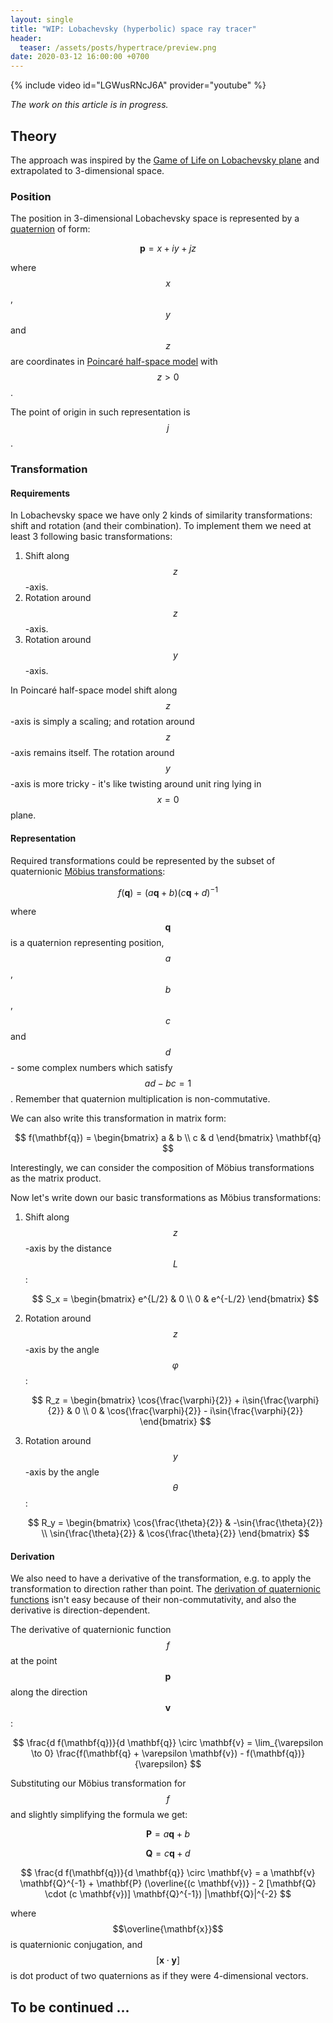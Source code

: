 ```yaml
---
layout: single
title: "WIP: Lobachevsky (hyperbolic) space ray tracer"
header:
  teaser: /assets/posts/hypertrace/preview.png
date: 2020-03-12 16:00:00 +0700
---
```


{% include video id="LGWusRNcJ6A" provider="youtube" %}

*The work on this article is in progress.*

## Theory

The approach was inspired by the [Game of Life on Lobachevsky plane](https://habr.com/ru/post/168421/) and extrapolated to 3-dimensional space.

### Position

The position in 3-dimensional Lobachevsky space is represented by a [quaternion](https://en.wikipedia.org/wiki/Quaternion) of form:

$$ \mathbf{p} = x + iy + jz $$

where $$x$$, $$y$$ and $$z$$ are coordinates in [Poincaré half-space model](https://en.wikipedia.org/wiki/Poincar%C3%A9_half-plane_model) with $$ z > 0 $$.

The point of origin in such representation is $$j$$.

### Transformation

#### Requirements

In Lobachevsky space we have only 2 kinds of similarity transformations: shift and rotation (and their combination). To implement them we need at least 3 following basic transformations:

1. Shift along $$z$$-axis.
2. Rotation around $$z$$-axis.
3. Rotation around $$y$$-axis.

In Poincaré half-space model shift along $$z$$-axis is simply a scaling; and rotation around $$z$$-axis remains itself. The rotation around $$y$$-axis is more tricky - it's like twisting around unit ring lying in $$ x = 0 $$ plane.

#### Representation

Required transformations could be represented by the subset of quaternionic [Möbius transformations](https://en.wikipedia.org/wiki/M%C3%B6bius_transformation):

$$ f(\mathbf{q}) = (a \mathbf{q} + b)(c \mathbf{q} + d)^{-1} $$

where $$\mathbf{q}$$ is a quaternion representing position, $$a$$, $$b$$, $$c$$ and $$d$$ - some complex numbers which satisfy $$ad - bc = 1$$. Remember that quaternion multiplication is non-commutative.

We can also write this transformation in matrix form:

$$
f(\mathbf{q}) =
\begin{bmatrix}
a & b \\
c & d
\end{bmatrix}
\mathbf{q}
$$

Interestingly, we can consider the composition of Möbius transformations as the matrix product.

Now let's write down our basic transformations as Möbius transformations:

1. Shift along $$z$$-axis by the distance $$L$$:

   $$
   S_x = \begin{bmatrix}
   e^{L/2} & 0 \\
   0 & e^{-L/2}
   \end{bmatrix}
   $$

2. Rotation around $$z$$-axis by the angle $$\varphi$$:

   $$
   R_z = \begin{bmatrix}
   \cos{\frac{\varphi}{2}} + i\sin{\frac{\varphi}{2}} & 0 \\
   0 & \cos{\frac{\varphi}{2}} - i\sin{\frac{\varphi}{2}}
   \end{bmatrix}
   $$

3. Rotation around $$y$$-axis by the angle $$\theta$$:

   $$
   R_y = \begin{bmatrix}
   \cos{\frac{\theta}{2}} & -\sin{\frac{\theta}{2}} \\
   \sin{\frac{\theta}{2}} & \cos{\frac{\theta}{2}}
   \end{bmatrix}
   $$

#### Derivation

We also need to have a derivative of the transformation, e.g. to apply the transformation to direction rather than point. The [derivation of quaternionic functions](https://en.wikipedia.org/wiki/Quaternionic_analysis#The_derivative_for_quaternions) isn't easy because of their non-commutativity, and also the derivative is direction-dependent.

The derivative of quaternionic function $$f$$ at the point $$\mathbf{p}$$ along the direction $$\mathbf{v}$$:

$$
\frac{d f(\mathbf{q})}{d \mathbf{q}} \circ \mathbf{v} = \lim_{\varepsilon \to 0} \frac{f(\mathbf{q} + \varepsilon \mathbf{v}) - f(\mathbf{q})}{\varepsilon}
$$

Substituting our Möbius transformation for $$f$$ and slightly simplifying the formula we get:

$$
\mathbf{P} = a \mathbf{q} + b
$$

$$
\mathbf{Q} = c \mathbf{q} + d
$$

$$
\frac{d f(\mathbf{q})}{d \mathbf{q}} \circ \mathbf{v} = a \mathbf{v} \mathbf{Q}^{-1} + \mathbf{P} (\overline{(c \mathbf{v})} - 2 [\mathbf{Q} \cdot (c \mathbf{v})] \mathbf{Q}^{-1}) |\mathbf{Q}|^{-2}
$$

where $$\overline{\mathbf{x}}$$ is quaternionic conjugation, and $$[\mathbf{x} \cdot \mathbf{y}]$$ is dot product of two quaternions as if they were 4-dimensional vectors.

## To be continued ...
